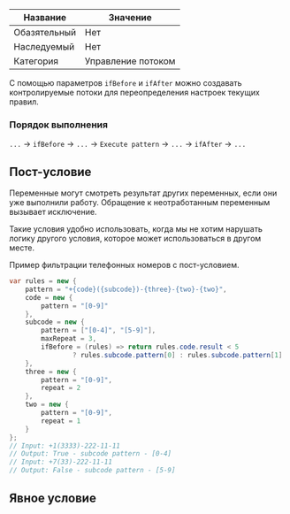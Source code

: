 | Название | Значение |
|---|---|
| Обазятельный | Нет |
| Наследуемый | Нет |
| Категория | Управление потоком |

С помощью параметров `ifBefore` и `ifAfter`  можно создавать контролируемые потоки для переопределения настроек текущих правил. 

### Порядок выполнения

`...` -> `ifBefore` -> `...` -> `Execute pattern` -> `...` -> `ifAfter` -> `...`

## Пост-условие

Переменные могут смотреть результат других переменных, если они уже выполнили работу. Обращение к неотработанным переменным вызывает исключение. 

Такие условия удобно использовать, когда мы не хотим нарушать логику другого условия, которое может использоваться в другом месте. 

Пример фильтрации телефонных номеров с пост-условием.
```csharp
var rules = new { 
    pattern = "+{code}({subcode})-{three}-{two}-{two}",
	code = new {
		pattern = "[0-9]"
	},
	subcode = new {
		pattern = ["[0-4]", "[5-9]"],
		maxRepeat = 3,
		ifBefore = (rules) => return rules.code.result < 5 
				? rules.subcode.pattern[0] : rules.subcode.pattern[1]
	},
	three = new {
		pattern = "[0-9]",
		repeat = 2
	},
	two = new {
		pattern = "[0-9]",
		repeat = 1
	}
};
// Input: +1(3333)-222-11-11
// Output: True - subcode pattern - [0-4]
// Input: +7(33)-222-11-11
// Output: False - subcode pattern - [5-9]
```



## Явное условие

